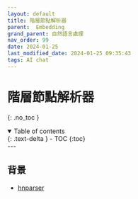 ```yaml
---
layout: default
title: 階層節點解析器
parent:  Embedding
grand_parent: 自然語言處理
nav_order: 99
date: 2024-01-25
last_modified_date: 2024-01-25 09:35:43
tags: AI chat
---
```



# 階層節點解析器
{: .no_toc }

<details open markdown="block">
  <summary>
    Table of contents
  </summary>
  {: .text-delta }
- TOC
{:toc}
</details>
---

## 背景


- [hnparser](https://docs.llamaindex.ai/en/v0.10.19/api/llama_index.core.node_parser.HierarchicalNodeParser.html)